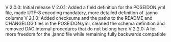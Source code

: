 V 2.0.0: Initial release
V 2.0.1: Added a field definition for the POSEIDON.yml file, made UTF-8 encoding mandatory, more detailed definition of .janno columns
V 2.1.0: Added checksums and the paths to the README and CHANGELOG files in the POSEIDON.yml, cleaned the schema definition and removed DAG internal procedures that do not belong here
V 2.2.0: A lot more freedom for the .janno file while remaining fully backwards compatible
